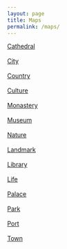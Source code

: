 ```yaml
---
layout: page
title: Maps
permalink: /maps/
---
```


<a href="https://maps.app.goo.gl/sMYpdZdpjpBv6ShPA">Cathedral</a>
<br>
<br>
<a href="https://maps.app.goo.gl/1SwPxi4Pft6vchkK7">City</a>
<br>
<br>
<a href="https://maps.app.goo.gl/kcDg2dd7M5DYeXLh7">Country</a>
<br>
<br>
<a href="https://maps.app.goo.gl/M3yGcdFD1kg2RmVG8">Culture</a>
<br>
<br>
<a href="https://maps.app.goo.gl/YaWfD3ZCuHdiEUan7">Monastery</a> 
<br>
<br>
<a href="https://maps.app.goo.gl/MyE5TMgAhuESw2vb9">Museum</a> 
<br>
<br>
<a href="https://maps.app.goo.gl/rbGjEQiVigUQHNzb8">Nature</a> 
<br>
<br>
<a href="https://maps.app.goo.gl/Hcx5LHLKJJgLiByi8">Landmark</a> 
<br>
<br>
<a href="https://maps.app.goo.gl/nBwt1AjNw463UcGa7">Library</a> 
<br>
<br>
<a href="https://maps.app.goo.gl/mkwNbndFwUsTg8hU7">Life</a> 
<br>
<br>
<a href="https://maps.app.goo.gl/vKPzQCR1pr2CagwS8">Palace</a> 
<br>
<br>
<a href="https://maps.app.goo.gl/RPy3fAE53ir1ujUp6">Park</a> 
<br>
<br>
<a href="https://maps.app.goo.gl/rpbCdxqPyiw1w3L68">Port</a>
<br>
<br>
<a href="https://maps.app.goo.gl/oyWdvnUc5n51JU4B9">Town</a>
<br>
<br>





